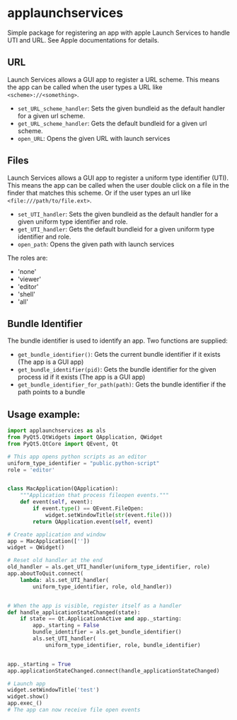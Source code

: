 # applaunchservices
Simple package for registering an app with apple Launch Services to handle UTI and URL. See Apple documentations for details.

## URL
Launch Services allows a GUI app to register a URL scheme.
This means the app can be called when the user types a URL like `<scheme>://<something>`.

 - `set_URL_scheme_handler`: Sets the given bundleid as the default handler for a given url scheme.
 - `get_URL_scheme_handler`: Gets the default bundleid for a given url scheme.
 - `open_URL`: Opens the given URL with launch services

## Files
Launch Services allows a GUI app to register a uniform type identifier (UTI).
This means the app can be called when the user double click on a file in the finder that matches this scheme.
Or if the user types an url like `<file:///path/to/file.ext>`.

- `set_UTI_handler`: Sets the given bundleid as the default handler for a given uniform type identifier and role.
- `get_UTI_handler`: Gets the default bundleid for a given uniform type identifier and role.
- `open_path`: Opens the given path with launch services

The roles are:
 - 'none'
 - 'viewer'
 - 'editor'
 - 'shell'
 - 'all'


## Bundle Identifier
The bundle identifier is used to identify an app. Two functions are supplied:

 - `get_bundle_identifier()`: Gets the current bundle identifier if it exists (The app is a GUI app)
 - `get_bundle_identifier(pid)`: Gets the bundle identifier for the given process id if it exists (The app is a GUI app)
 - `get_bundle_identifier_for_path(path)`: Gets the bundle identifier if the path points to a bundle

## Usage example:
```python
import applaunchservices as als
from PyQt5.QtWidgets import QApplication, QWidget
from PyQt5.QtCore import QEvent, Qt

# This app opens python scripts as an editor
uniform_type_identifier = "public.python-script"
role = 'editor'


class MacApplication(QApplication):
    """Application that process fileopen events."""
    def event(self, event):
        if event.type() == QEvent.FileOpen:
            widget.setWindowTitle(str(event.file()))
        return QApplication.event(self, event)

# Create application and window
app = MacApplication([''])
widget = QWidget()

# Reset old handler at the end
old_handler = als.get_UTI_handler(uniform_type_identifier, role)
app.aboutToQuit.connect(
    lambda: als.set_UTI_handler(
        uniform_type_identifier, role, old_handler))


# When the app is visible, register itself as a handler
def handle_applicationStateChanged(state):
    if state == Qt.ApplicationActive and app._starting:
        app._starting = False
        bundle_identifier = als.get_bundle_identifier()
        als.set_UTI_handler(
            uniform_type_identifier, role, bundle_identifier)


app._starting = True
app.applicationStateChanged.connect(handle_applicationStateChanged)

# Launch app
widget.setWindowTitle('test')
widget.show()
app.exec_()
# The app can now receive file open events
```
